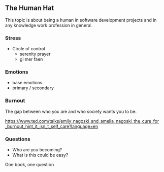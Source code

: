 ## The Human Hat

This topic is about being a human in software development projects and in any knowledge work profession in general.

### Stress
- Circle of control
    - serenity prayer
    - gi mer faen


### Emotions
- base emotions
- primary / secondary 


### Burnout

The gap between who you are and who society wants you to be.

https://www.ted.com/talks/emily_nagoski_and_amelia_nagoski_the_cure_for_burnout_hint_it_isn_t_self_care?language=en

### Questions
- Who are you becoming?
- What is this could be easy?

One book, one question